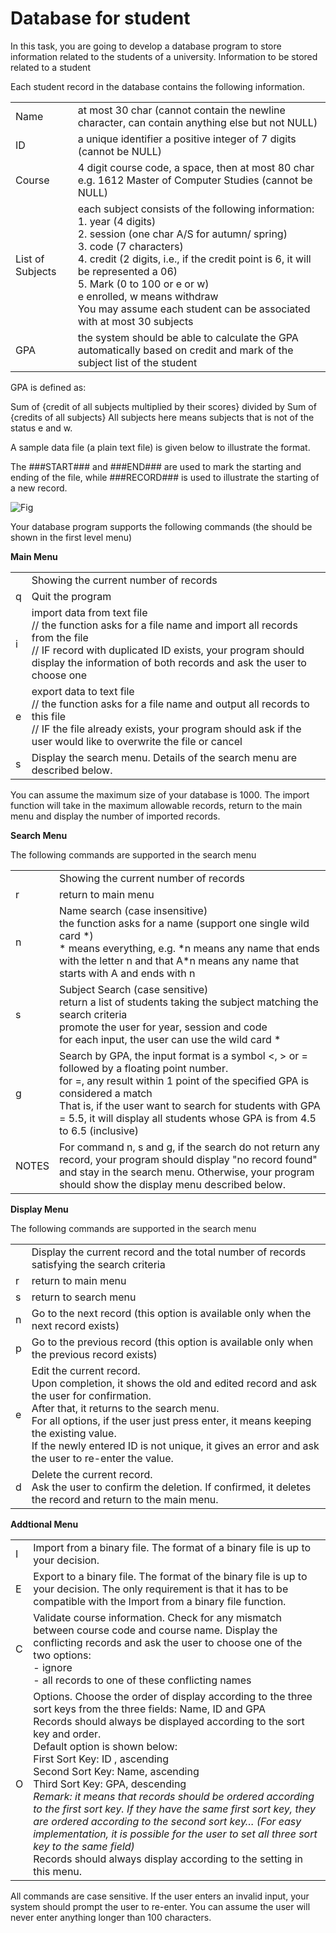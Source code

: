 Database for student
===========

In this task, you are going to develop a database program to store information related to the students of a university. Information to be stored related to a student


Each student record in the database contains the following information.
<table>
<tr>
<td>Name</td><td>at most 30 char (cannot contain the newline character, can contain anything else but not NULL)</td>
</tr>
<tr>
<td>ID</td><td>a unique identifier a positive integer of 7 digits (cannot be NULL)</td></tr>
<tr>
<td>Course</td><td>4 digit course code, a space, then at most 80 char</br>
e.g. 1612 Master of Computer Studies (cannot be NULL)</td></tr>
<tr>
<td>List of Subjects</td>
<td>each subject consists of the following information:</br>
1. year (4 digits)</br>
2. session (one char A/S for autumn/ spring)</br>
3. code (7 characters)</br>
4. credit (2 digits, i.e., if the credit point is 6, it will be represented a 06)</br>
5. Mark (0 to 100 or e or w)</br>
e enrolled, w means withdraw</br>
You may assume each student can be associated with at most 30 subjects</td></tr>
<tr>
<td>GPA</td>
<td>the system should be able to calculate the GPA automatically based on credit and mark of the subject list of the student</td></tr>
</table>


GPA is defined as:


Sum of {credit of all subjects multiplied by their scores} divided by Sum of {credits of all subjects}
All subjects here means subjects that is not of the status e and w.


A sample data file (a plain text file) is given below to illustrate the format.

The ###START### and ###END### are used to mark the starting and ending of the file, while ###RECORD### is used to illustrate the starting of a new record.

![Fig](http://i11.tietuku.com/65320303ae665ff2.png)

Your database program supports the following commands (the should be shown in the first level menu)


**Main Menu**
<table>
<tr>
<td> </td><td>Showing the current number of records</td></tr>
<tr><td>q</td><td>Quit the program</td></tr>
<tr><td>i</td><td>import data from text file</br>
// the function asks for a file name and import all records from the file</br>
// IF record with duplicated ID exists, your program should display the information of both records and ask the user to choose one</td></tr>
<tr><td>e</td><td>export data to text file</br>
// the function asks for a file name and output all records to this file</br>
// IF the file already exists, your program should ask if the user would like to overwrite the file or cancel</td></tr>
<tr><td>s</td><td>Display the search menu. Details of the search menu are described below.</td></tr></table>

You can assume the maximum size of your database is 1000. The import function will take in the maximum allowable records, return to the main menu and display the number of imported records.


**Search Menu**


The following commands are supported in the search menu
<table><tr>
<td> </td><td>Showing the current number of records</td></tr>
<tr><td>r</td><td>return to main menu</td></tr>
<tr><td>n</td><td>Name search (case insensitive)</br>
the function asks for a name (support one single wild card *)</br>
* means everything, e.g. *n means any name that ends with the letter n and that A*n means any name that starts with A and ends with n</td></tr>
<tr><td>s</td><td>Subject Search (case sensitive)</br>
return a list of students taking the subject matching the search criteria</br>
promote the user for year, session and code</br>
for each input, the user can use the wild card *</td></tr>
<tr><td>g</td><td>Search by GPA, the input format is a symbol <, > or = followed by a floating point number.</br>
for =, any result within 1 point of the specified GPA is considered a match</br>
That is, if the user want to search for students with GPA = 5.5, it will display all students whose GPA is from 4.5 to 6.5 (inclusive)</td></tr>
<tr><td>NOTES</td><td>For command n, s and g, if the search do not return any record, your program should display "no record found" and stay in the search menu. Otherwise, your program should show the display menu described below.</td></tr></table>


**Display Menu**


The following commands are supported in the search menu

<table><tr>
<td> </td><td>Display the current record and the total number of records satisfying the search criteria</td></tr>
<tr><td>r</td><td>return to main menu</td></tr>
<tr><td>s</td><td>return to search menu</td></tr>
<tr><td>n</td><td>Go to the next record (this option is available only when the next record exists)</td></tr>
<tr><td>p</td><td>Go to the previous record (this option is available only when the previous record exists)</td></tr>
<tr><td>e</td><td>Edit the current record.</br>
Upon completion, it shows the old and edited record and ask the user for confirmation.</br>
After that, it returns to the search menu.</br>
For all options, if the user just press enter, it means keeping the existing value.</br>
If the newly entered ID is not unique, it gives an error and ask the user to re-enter the value.</td></tr>
<tr><td>d</td><td>Delete the current record.</br>
Ask the user to confirm the deletion. If confirmed, it deletes the record and return to the main menu.</td></tr></table>

**Addtional Menu**
<table><tr><td>
I</td><td> Import from a binary file. The format of a binary file is up to your decision.</td></tr>
<tr><td>E</td><td> Export to a binary file. The format of the binary file is up to your decision. The only
requirement is that it has to be compatible with the Import from a binary file function.</td></tr>
<tr><td>C</td><td> Validate course information. Check for any mismatch between course code and
course name. Display the conflicting records and ask the user to choose one of the
two options:</br>
- ignore</br>
- all records to one of these conflicting names</td></tr>
<tr><td>O</td><td>Options. Choose the order of display according to the three sort keys from the three
fields: Name, ID and GPA</br>
Records should always be displayed according to the sort key and order.</br>
Default option is shown below:</br>
First Sort Key: ID , ascending</br>
Second Sort Key: Name, ascending</br>
Third Sort Key: GPA, descending</br><i>
Remark: it means that records should be ordered according to the first sort key. If
they have the same first sort key, they are ordered according to the second sort
key… (For easy implementation, it is possible for the user to set all three sort key to
the same field)</i></br>
Records should always display according to the setting in this menu.</td></tr></table>


All commands are case sensitive. If the user enters an invalid input, your system should
prompt the user to re-enter. You can assume the user will never enter anything longer than
100 characters.
